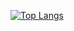[![Top Langs](https://github-readme-stats-itwhiteraccoon.vercel.app/api/top-langs/?username=ITWhiteRaccoon&layout=compact&theme=github_dark&hide_border=true&langs_count=6&exclude_repo=Quadtree-Compression,ASCII-Art)](https://github.com/anuraghazra/github-readme-stats)

